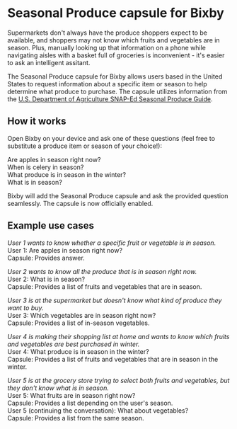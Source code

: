 # Seasonal Produce capsule for Bixby

Supermarkets don't always have the produce shoppers expect to be available, and shoppers may not know which fruits and vegetables are in season. Plus, manually looking up that information on a phone while navigating aisles with a basket full of groceries is inconvenient - it's easier to ask an intelligent assitant. 

The Seasonal Produce capsule for Bixby allows users based in the United States to request information about a specific item or season to help determine what produce to purchase. The capsule utilizes information from the [U.S. Department of Agriculture SNAP-Ed Seasonal Produce Guide](https://snaped.fns.usda.gov/seasonal-produce-guide).

## How it works

Open Bixby on your device and ask one of these questions (feel free to substitute a produce item or season of your choice!):

Are apples in season right now?<br>
When is celery in season?<br>
What produce is in season in the winter?<br>
What is in season?

Bixby will add the Seasonal Produce capsule and ask the provided question seamlessly. The capsule is now officially enabled.

## Example use cases

*User 1 wants to know whether a specific fruit or vegetable is in season.*<br>
User 1: Are apples in season right now?<br>
Capsule: Provides answer.

*User 2 wants to know all the produce that is in season right now.*<br>
User 2: What is in season?<br>
Capsule: Provides a list of fruits and vegetables that are in season.

*User 3 is at the supermarket but doesn't know what kind of produce they want to buy.*<br>
User 3: Which vegetables are in season right now?<br>
Capsule: Provides a list of in-season vegetables.

*User 4 is making their shopping list at home and wants to know which fruits and vegetables are best purchased in winter.*<br>
User 4: What produce is in season in the winter?<br>
Capsule: Provides a list of fruits and vegetables that are in season in the winter.

*User 5 is at the grocery store trying to select both fruits and vegetables, but they don't know what is in season.*<br>
User 5: What fruits are in season right now?<br>
Capsule: Provides a list depending on the user's season.<br>
User 5 (continuing the conversation): What about vegetables?<br>
Capsule: Provides a list from the same season.